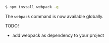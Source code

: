 ``` sh
$ npm install webpack -g
```

The `webpack` command is now available globally.

TODO!

* add webpack as dependency to your project